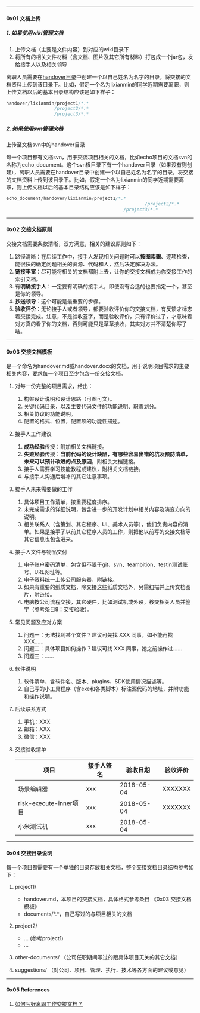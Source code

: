 ----

#### 0x01 文档上传

##### 1. 如果使用wiki管理文档
1. 上传文档（主要是文件内容）到对应的wiki目录下
2. 将所有的相关文件材料（含文档、图片及其它所有材料）打包成一个jar包，发给接手人以及相关领导



离职人员需要在[handover目录](http://wiki.atomchain.vip/display/EX/04+handover)中创建一个以自己姓名为名字的目录，将交接的文档资料上传到该目录下。比如，假定一个名为lixianmin的同学近期需要离职，则上传文档以后的基本目录结构应该是如下样子：

``` java
handover/lixianmin/project1/*.*
                  /project2/*.*
                  /project3/*.*
```



##### 2. ~~如果使用svn管理文档~~
上传至文档svn中的handover目录

每一个项目都有文档svn，用于交流项目相关的文档，比如echo项目的文档svn的名称为echo\_document。这个svn根目录下有一个handover目录（如果没有则创建），离职人员需要在handover目录中创建一个以自己姓名为名字的目录，将交接的文档资料上传到该目录下。比如，假定一个名为lixianmin的同学近期需要离职，则上传文档以后的基本目录结构应该是如下样子：

``` java
echo_document/handover/lixianmin/project1/*.*
             										/project2/*.*
                  							/project3/*.*
```



----

#### 0x02 交接文档原则

交接文档需要条款清晰，双方满意，相关的建议原则如下：

1. 路径清晰：在后续工作中，接手人发现相关问题时可以**按图索骥**、逐项检查，能很快的确定问题相关的资源、代码和人，然后决定解决办法。
2. **链接丰富**：尽可能将相关的文档都附上去，让你的交接文档成为你交接工作的索引文档。
3. 有**明确接手人**：一定要有明确的接手人，即使没有合适的也要指定一个，甚至是你的领导。
4. **抄送领导**：这个可能是最重要的步骤。
5. **验收评价**：无论接手人或者领导，都要验收评价你的交接文档，有反馈才标志着交接完成。注意，不是验收签字，而是验收评价，只有评价过了，才意味着对方真的看了你的文档，否则可能只是草草接收，其实对方并不清楚你写了啥。

----

#### 0x03 交接文档模板

是一个命名为handover.md或handover.docx的文档，用于说明项目需求的主要相关内容，要求每一个项目至少包含一份交接文档。

1. 对每一份完整的项目需求，给出：  
   1. 构架设计说明和设计思路（可图可文）。  
   2. 关键代码目录，以及主要代码文件的功能说明、职责划分。  
   3. 相关协议的功能说明。  
   4. 配置的格式、位置，配置项的功能性描述。

2. 接手人工作建议  
   1. **成功经验**传授：附加相关文档链接。  
   2. **失败经验**传授：**当前代码的设计缺陷，有哪些容易出错的坑及预防清单，未来可以预计改进的点及原因**，附相关文档链接。  
   3. 接手人需要学习技能教程或建议，附相关文档链接。  
   4. 与接手人沟通后增补的其它注意事项。

3. 接手人未来需要做的工作  
   1. 具体项目工作清单，按重要程度排序。  
   2. 未完成需求的详细说明，包含进一步的开发计划中相关内容及演变方向的说明。  
   3. 相关联系人（含策划、其它程序、UI、美术人员等），他们负责内容的清单。如果是接手了以前其它程序人员的工作，则把他以前写的交接文档等其它信息也包含进来。

4. 接手人文件与物品交付  
   1. 电子账户密码清单，包含但不限于git、svn、teambition、testin测试账号、URL网址等。  
   2. 电子资料统一上传公司服务器，附链接。  
   3. 如果有重要的纸质文档，除交接这些纸质文档外，另需扫描并上传文档图片，附链接。  
   4. 电脑按公司流程交接，其它硬件，比如测试机或外设，移交相关人员并签字（参考条目8：交接验收）。

5. 常见问题及应对方案  
   1. 问题一：无法找到某个文件？建议可先找 XXX 同事，如不能再找 XXX……  
   2. 问题二：具体项目如何操作？建议可找 XXX 同事，她之前操作过……  
   3. 问题三：……

6. 软件说明  
   1. 软件清单，含软件名、版本、plugins、SDK使用情况描述等。  
   3. 自己写的小工具程序（含exe和各类脚本）标注源代码的地址，并附功能和操作说明。

7. 后续联系方式  
   1. 手机：XXX  
   2. 邮箱：XXX  
   3. 微信：XXX

8. 交接验收清单

   | 项目 | 接手人签名 | 验收日期 | 验收评价 |
   | --- | --- | --- | --- |
   | 场景编辑器 | xxx | 2018-05-04 | XXXXXXX |
   | risk-execute-inner项目 | xxx | 2018-05-04 | XXXXXXX |
   | 小米测试机 | xxx | 2018-05-04 |  |

---

#### 0x04 交接目录说明

每一个项目都需要有一个单独的目录存放相关文档，整个交接文档目录结构参考如下：

1. project1/
   * handover.md，本项目的交接文档，具体格式参考条目 《0x03 交接文档模板》
   * documents/\*.\*，自己写过的与项目相关的文档
2. project2/
   * ... \(参考project1\)
   * ...
3. other-documents/ （公司任职期间写过的跟具体项目无关的其它文档）

4. suggestions/  （对公司、项目、管理、执行、技术等各方面的建议或意见）

---

#### 0x05 References

1. [如何写好离职工作交接文档？](https://zhuanlan.zhihu.com/p/27434051)



